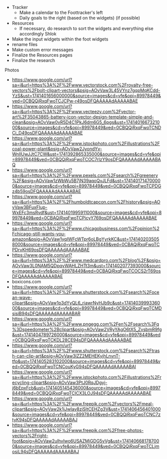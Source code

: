    - Tracker
      - Make a calendar to the Foottracker's left
      - Daily goals to the right (based on the widgets) (if possible)
  - Resources
     - If necessary, do research to sort the widgets and everything else accordingly Shlok
   - Make the input widgets within the foot widgets
   - rename files
   - Make custom error messages
  - Finalize the Resources pages
  - Finalize the research





Photos
   - https://www.google.com/url?sa=i&url=https%3A%2F%2Fwww.vectorstock.com%2Froyalty-free-vectors%2Fbolt-clipart-vectors&psig=AOvVaw3L45VYnz7gqpMqKCdd-YzS&ust=1741401656000000&source=images&cd=vfe&opi=89978449&ved=0CBQQjRxqFwoTCJCPw-r49osDFQAAAAAdAAAAABAE
   - https://www.google.com/url?sa=i&url=https%3A%2F%2Fwww.vecteezy.com%2Fvector-art%2F35043865-battery-icon-vector-design-template-simple-and-clean&psig=AOvVaw0vR5D4C1PkJ6dm6G5_6pgs&ust=1741401667321000&source=images&cd=vfe&opi=89978449&ved=0CBQQjRxqFwoTCNDCi_D49osDFQAAAAAdAAAAABAE
   - https://www.google.com/url?sa=i&url=https%3A%2F%2Fwww.istockphoto.com%2Fillustrations%2Fcoal-power-plant&psig=AOvVaw2JyondYv-WnIlUwJJtC7CW&ust=1741392865335000&source=images&cd=vfe&opi=89978449&ved=0CBQQjRxqFwoTCOC7rIzY9osDFQAAAAAdAAAAABAQ
   - https://www.google.com/url?sa=i&url=https%3A%2F%2Fwww.pexels.com%2Fsearch%2Fgreenery%2F&psig=AOvVaw1zWbWu5B7jN39aqoQvJLFd&ust=1741401714700000&source=images&cd=vfe&opi=89978449&ved=0CBQQjRxqFwoTCPDGz4b59osDFQAAAAAdAAAAABAE
   - https://www.google.com/url?sa=i&url=https%3A%2F%2Fhumboldtcapcon.com%2Fhistory&psig=AOvVaw3BFuxFIup-WxEFc3msRvdf&ust=1741401995911000&source=images&cd=vfe&opi=89978449&ved=0CBAQjRxqFwoTCPicyY769osDFQAAAAAdAAAAABAE
   - https://www.google.com/url?sa=i&url=https%3A%2F%2Fwww.chicagobusiness.com%2Fopinion%2Fchicago-still-wants-you-amazon&psig=AOvVaw1yqIWFcWTpr6oLBgYyrkKC&ust=1741402035058000&source=images&cd=vfe&opi=89978449&ved=0CBAQjRxqFwoTCPDrvKH69osDFQAAAAAdAAAAABAE
   - https://www.google.com/url?sa=i&url=https%3A%2F%2Fwww.medcardpro.com%2Fblog%2F&psig=AOvVaw3L0NAM5QDpqvWAHLZHTt3m&ust=1741402077393000&source=images&cd=vfe&opi=89978449&ved=0CBAQjRxqFwoTCOCS2rT69osDFQAAAAAdAAAAABAE
   - boxicons.com
   - https://www.google.com/url?sa=i&url=https%3A%2F%2Fwww.shutterstock.com%2Fsearch%2Focean-wave-clipart&psig=AOvVaw1p3dYyQL6_riawrNyHJb9c&ust=1741403999336000&source=images&cd=vfe&opi=89978449&ved=0CBQQjRxqFwoTCMDsisiB94sDFQAAAAAdAAAAABAR
   - https://www.google.com/url?sa=i&url=https%3A%2F%2Fwww.pngegg.com%2Fen%2Fsearch%3Fq%3Dspeedometer%2Bclipart&psig=AOvVaw2VRyYAgO6tX5_ZvsbmR9fg&ust=1741404789726000&source=images&cd=vfe&opi=89978449&ved=0CBQQjRxqFwoTCKDL28CE94sDFQAAAAAdAAAAABAE
   - https://www.google.com/url?sa=i&url=https%3A%2F%2Fwww.shutterstock.com%2Fsearch%2Ftrash-can-clip-art&psig=AOvVaw3lZZ2MEHEKyjhLnvnT-tfp&ust=1741405283102000&source=images&cd=vfe&opi=89978449&ved=0CBQQjRxqFwoTCNCouKyG94sDFQAAAAAdAAAAABAI
   - https://www.google.com/url?sa=i&url=https%3A%2F%2Fwww.istockphoto.com%2Fillustrations%2Frecycling-clipart&psig=AOvVaw3PtJ0RqJDgyj-j6bEpxFcb&ust=1741405145436000&source=images&cd=vfe&opi=89978449&ved=0CBQQjRxqFwoTCICX3LOJ94sDFQAAAAAdAAAAABAE
   - https://www.google.com/url?sa=i&url=https%3A%2F%2Fwww.freepik.com%2Fvectors%2Fmeal-clipart&psig=AOvVaw2k1jJwIav8ziSItCEHZg3V&ust=1741406456401000&source=images&cd=vfe&opi=89978449&ved=0CBQQjRxqFwoTCNC7ztyK94sDFQAAAAAdAAAAABAJ
   - https://www.google.com/url?sa=i&url=https%3A%2F%2Fwww.freepik.com%2Ffree-photos-vectors%2Fright-foot&psig=AOvVaw2ulhvIwo6USAZMiGDG5vVg&ust=1741406681787000&source=images&cd=vfe&opi=89978449&ved=0CBQQjRxqFwoTCLjmosiL94sDFQAAAAAdAAAAABAJ